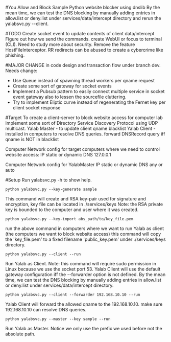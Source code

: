 #You Allow and Block
Sample Python website blocker using dnslib
By the mean time, we can test the DNS blocking by manually adding entries in allow.list or deny.list under services/data/intercept directory and rerun the yalabsvc.py --client.

#TODO
Create socket event to update contents of client data/intercept
Figure out how we send the commands. create WebUI or focus to terminal (CLI).
Need to study more about security.
Remove the feature HostFileInterceptor. RR redirects can be abused to create a cybercrime like phishing.

#MAJOR CHANGE in code design and transaction flow under branch dev.
Needs change:
- Use Queue instead of spawning thread workers per qname request
- Create some sort of gateway for socket events
- Implement a Pubsub pattern to easily connect multiple service in socket event gateway also to lessen the sourcefile cluttering.
- Try to implement Eliptic curve instead of regenerating the Fernet key per client socket response

#Target
To create a client-server to block website access for computer lab
Implement some sort of Directory Service Discovery Protocol using UDP multicast.
Yalab Master - to update client qname blacklist
Yalab Client - installed in computers to resolve DNS queries. forward DNSRecord query iff qname is NOT in blacklist

Computer Network config for target computers where we need to control website access:
IP static or dynamic
DNS 127.0.0.1

Computer Network config for YalabMaster
IP static or dynamic
DNS any or auto

#Setup
Run yalabsvc.py -h to show help.

```
python yalabsvc.py --key-generate sample
```
This command will create and RSA key-pair used for signature and encryption, key file can be located in ./services/keys
Note: the RSA private key is bounded to the computer and user where it was created.

```
python yalabsvc.py --key-import abs_path/to/key_file.pem
```
run the above command in computers where we want to run Yalab as client (the computers we want to block website access)
this command will copy the 'key_file.pem' to a fixed filename 'public_key.pem' under ./services/keys directory.

```
python yalabsvc.py --client --run
```
Run Yalab as Client. Note: this command will require sudo permission in Linux because we use the socket port 53.
Yalab Client will use the default gateway configuration iff the --forwarder option is not defined.
By the mean time, we can test the DNS blocking by manually adding entries in allow.list or deny.list under services/data/intercept directory.

```
python yalabsvc.py --client --forwarder 192.168.10.10 --run
```
Yalab Client will forward the allowed qname to the 192.168.10.10. make sure 192.168.10.10 can resolve DNS queries.

```
python yalabsvc.py --master --key sample --run
```
Run Yalab as Master. Notice we only use the prefix we used before not the absolute path.
